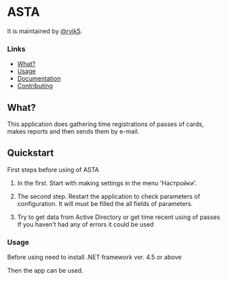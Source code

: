 ﻿# ASTA

It is maintained by [@ryik5](https://github.com/ryik5).


### Links
* [What?](https://github.com/ryik5/mySCA2/README.md)
* [Usage](https://github.com/ryik5/mySCA2/README.md)
* [Documentation](https://github.com/ryik5/mySCA2/README.md)
* [Contributing](https://github.com/ryik5/mySCA2/README.md)

## What?

This application does gathering time registrations of passes of cards, makes reports and then sends them by e-mail.


## Quickstart
First steps before using of  ASTA

1. In the first. Start with making settings in the menu 'Настройки'.
2. The second step. Restart the application to check parameters of configuration.
It will must be filled the all fields of parameters.

3. Try to get data from Active Directory or get time recent using of passes
If you haven't had any of errors it could be used

### Usage

Before using need to install .NET framework ver. 4.5 or above 

Then the app can be used.
